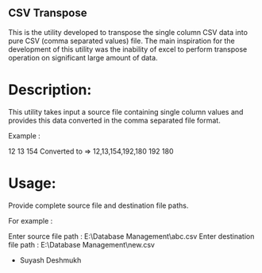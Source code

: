 ## CSV Transpose
This is the utility developed to transpose the single column CSV data into pure CSV (comma separated values) file.
The main inspiration for the development of this utility was the inability of excel to perform transpose operation on
significant large amount of data.

# Description:
This utility takes input a source file containing single column values and provides this data converted in the comma
separated file format.

Example :

12
13
154         Converted to =>     12,13,154,192,180
192
180

# Usage:
Provide complete source file and destination file paths.

For example :

Enter source file path :
E:\Database Management\abc.csv
Enter destination file path :
E:\Database Management\new.csv

- Suyash Deshmukh


